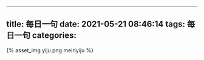 
---
title: 每日一句
date: 2021-05-21 08:46:14
tags: 每日一句
categories:
---
{% asset_img yiju.png meiriyiju %}
